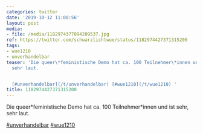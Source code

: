 ```yaml
---
categories: twitter
date: '2019-10-12 11:00:56'
layout: post
media:
- file: /media/1182974377094209537.jpg
ref: https://twitter.com/schwarzlichtwue/status/1182974427371315200
tags:
- wue1210
- unverhandelbar
teaser: 'Die queer\*feministische Demo hat ca. 100 Teilnehmer\*innen und ist sehr,
  sehr laut.


  [#unverhandelbar](/t/unverhandelbar) [#wue1210](/t/wue1210) '
title: 1182974427371315200
---
```

Die queer\*feministische Demo hat ca. 100 Teilnehmer\*innen und ist sehr, sehr laut.

[#unverhandelbar](/t/unverhandelbar) [#wue1210](/t/wue1210) 